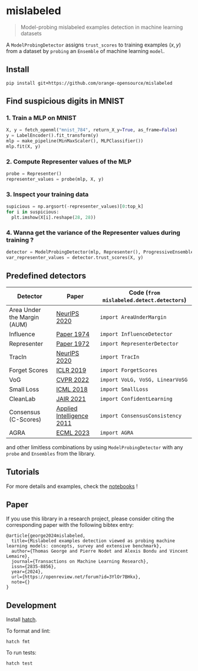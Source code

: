 # mislabeled

> Model-probing mislabeled examples detection in machine learning datasets

A `ModelProbingDetector` assigns `trust_scores` to training examples $(x, y)$ from a dataset by `probing` an `Ensemble` of machine learning `model`.

## Install

```console
pip install git+https://github.com/orange-opensource/mislabeled
```

## Find suspicious digits in MNIST

### 1. Train a MLP on MNIST

```python
X, y = fetch_openml("mnist_784", return_X_y=True, as_frame=False)
y = LabelEncoder().fit_transform(y)
mlp = make_pipeline(MinMaxScaler(), MLPClassifier())
mlp.fit(X, y)
```

### 2. Compute Representer values of the MLP

```python
probe = Representer()
representer_values = probe(mlp, X, y)
```

### 3. Inspect your training data

```python
supicious = np.argsort(-representer_values)[0:top_k]
for i in suspicious:
  plt.imshow(X[i].reshape(28, 28))
```

### 4. Wanna get the variance of the Representer values during training ?

```python
detector = ModelProbingDetector(mlp, Representer(), ProgressiveEnsemble(), "var")
var_representer_values = detector.trust_scores(X, y)
```

## Predefined detectors

| Detector | Paper | Code (`from mislabeled.detect.detectors`) |
| - | - | - |
| Area Under the Margin (AUM) | [NeurIPS 2020](https://proceedings.neurips.cc/paper/2020/file/c6102b3727b2a7d8b1bb6981147081ef-Paper.pdf) | `import AreaUnderMargin` |
| Influence | [Paper 1974](https://www.tandfonline.com/doi/abs/10.1080/01621459.1974.10482962) | `import InfluenceDetector` |
| Representer | [Paper 1972](https://www.jstor.org/stable/2240067) | `import RepresenterDetector` |
| TracIn | [NeurIPS 2020](https://proceedings.neurips.cc/paper_files/paper/2020/file/e6385d39ec9394f2f3a354d9d2b88eec-Paper.pdf) | `import TracIn` |
| Forget Scores | [ICLR 2019](https://openreview.net/pdf?id=BJlxm30cKm) | `import ForgetScores` |
| VoG | [CVPR 2022](https://openaccess.thecvf.com/content/CVPR2022/papers/Agarwal_Estimating_Example_Difficulty_Using_Variance_of_Gradients_CVPR_2022_paper.pdf) | `import VoLG, VoSG, LinearVoSG`|
| Small Loss | [ICML 2018](https://proceedings.mlr.press/v80/jiang18c/jiang18c.pdf) | `import SmallLoss`|
| CleanLab | [JAIR 2021](https://www.jair.org/index.php/jair/article/view/12125/26676) | `import ConfidentLearning` |
| Consensus (C-Scores) | [Applied Intelligence 2011](https://link.springer.com/article/10.1007/s10489-010-0225-4) | `import ConsensusConsistency`|
| AGRA | [ECML 2023](https://dl.acm.org/doi/10.1007/978-3-031-43412-9_14) | `import AGRA` |

and other limitless combinations by using `ModelProbingDetector` with any `probe` and `Ensembles` from the library.

## Tutorials

For more details and examples, check the [notebooks](https://github.com/orange-opensource/mislabeled/tree/master/examples) !

## Paper

If you use this library in a research project, please consider citing the corresponding paper with the following bibtex entry:

    @article{george2024mislabeled,
      title={Mislabeled examples detection viewed as probing machine learning models: concepts, survey and extensive benchmark},
      author={Thomas George and Pierre Nodet and Alexis Bondu and Vincent Lemaire},
      journal={Transactions on Machine Learning Research},
      issn={2835-8856},
      year={2024},
      url={https://openreview.net/forum?id=3YlOr7BHkx},
      note={}
    }

## Development

Install [hatch](https://hatch.pypa.io/latest/install/).

To format and lint:
```console
hatch fmt
```

To run tests:
```console
hatch test
```